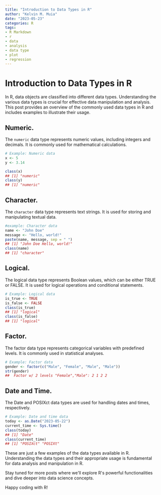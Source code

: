 ```yaml
---
title: "Introduction to Data Types in R"
author: "Kelvin M. Muia"
date: "2023-05-23"
categories: R
tags:
- R Markdown
- r
- data
- analysis
- data type
- plot
- regression
---
```




# Introduction to Data Types in R

In R, data objects are classified into different data types. Understanding the various data types is crucial for effective data manipulation and analysis. This post provides an overview of the commonly used data types in R and includes examples to illustrate their usage.

## Numeric.  


The `numeric` data type represents numeric values, including integers and decimals. It is commonly used for mathematical calculations.


```r
# Example: Numeric data
x <- 5
y <- 3.14

class(x)
## [1] "numeric"
class(y)
## [1] "numeric"
```


## Character.   

The `character` data type represents text strings. It is used for storing and manipulating textual data.


```r
#example: Character data
name <- "John Doe"
message <- "Hello, world!"
paste(name, message, sep = " ")
## [1] "John Doe Hello, world!"
class(name)
## [1] "character"
```
## Logical.  

The logical data type represents Boolean values, which can be either TRUE or FALSE. It is used for logical operations and conditional statements.


```r
# Example: Logical data
is_true <- TRUE
is_false <- FALSE
class(is_true)
## [1] "logical"
class(is_false)
## [1] "logical"
```


## Factor.   

The factor data type represents categorical variables with predefined levels. It is commonly used in statistical analyses.

```r
# Example: Factor data
gender <- factor(c("Male", "Female", "Male", "Male"))
str(gender)
##  Factor w/ 2 levels "Female","Male": 2 1 2 2
```


## Date and Time.   

The Date and POSIXct data types are used for handling dates and times, respectively.  


```r
# Example: Date and time data
today <- as.Date("2023-05-22")
current_time <- Sys.time()
class(today)
## [1] "Date"
class(current_time)
## [1] "POSIXct" "POSIXt"
```


These are just a few examples of the data types available in R. Understanding the data types and their appropriate usage is fundamental for data analysis and manipulation in R.

Stay tuned for more posts where we'll explore R's powerful functionalities and dive deeper into data science concepts.

Happy coding with R!
